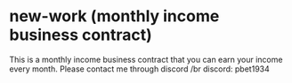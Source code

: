 # new-work (monthly income business contract)
This is a monthly income business contract that you can earn your income every month.
Please contact me through discord
/br
discord: pbet1934

